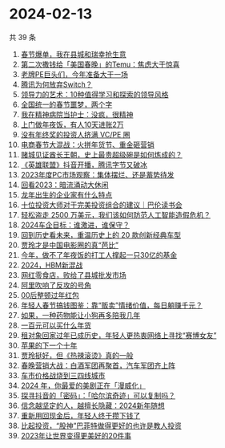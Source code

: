 # 2024-02-13

共 39 条

<!-- BEGIN 36KR -->
<!-- 最后更新时间 2024-02-13 22:05:04 +0800 -->
1. [春节爆单，我在县城和瑞幸抢生意](https://36kr.com/p/2645487574875267)
1. [第二次撒钱给「美国春晚」的Temu：焦虑大于惊喜](https://36kr.com/p/2645086939626629)
1. [老牌PE巨头们，今年准备大干一场](https://36kr.com/p/2646323718847616)
1. [腾讯为何放弃Switch？](https://36kr.com/p/2644954519306498)
1. [领导力的艺术：10种值得学习和探索的领导风格](https://36kr.com/p/2599016857992066)
1. [全国统一的春节噩梦，两个字](https://36kr.com/p/2644885282929796)
1. [我在精神病院当护士：没疯，很精神](https://36kr.com/p/2638216423242888)
1. [上门做年夜饭，有人10天进账2万](https://36kr.com/p/2646330444758147)
1. [没有年终奖的投资人挤满 VC/PE 圈](https://36kr.com/p/2644935071383809)
1. [电商春节大混战：火拼年货节、重金砸营销](https://36kr.com/p/2644989989634304)
1. [赌城见证酋长王朝，史上最贵超级碗是如何炼成的？](https://36kr.com/p/2645352059911299)
1. [《英雄联盟》抖音开播，腾讯字节又破冰](https://36kr.com/p/2645414734545154)
1. [2023年度PC市场观察：集体摆烂、还是蓄势待发](https://36kr.com/p/2645353269574792)
1. [回看2023：暗流涌动大休闲](https://36kr.com/p/2645545011855625)
1. [龙年出生的企业家有什么特点](https://36kr.com/p/2645011861733637)
1. [十位投资大师对于完美投资组合的建议｜巴伦读书会](https://36kr.com/p/2645015630150791)
1. [轻松盗走 2500 万美元，我们该如何防范人工智能造假危机？](https://36kr.com/p/2645135013067913)
1. [2024车企目标：谁激进，谁保守？](https://36kr.com/p/2644971561045508)
1. [回到历史看未来，重温历史上的 20 款创新经典车型](https://36kr.com/p/2645028409442566)
1. [贾玲才是中国电影圈的真“芭比”](https://36kr.com/p/2644836935762185)
1. [今年，做不了年夜饭的打工人撑起一只30亿的基金](https://36kr.com/p/2643517600104705)
1. [2024，HBM新混战](https://36kr.com/p/2644803329866888)
1. [网红零食店，败给了县城批发市场](https://36kr.com/p/2645178206060807)
1. [阿里吹响了反攻的号角](https://36kr.com/p/2644916622770433)
1. [00后整顿过年红包](https://36kr.com/p/2644804528963848)
1. [年轻人春节搞钱图鉴：靠“贩卖”情绪价值，每日躺赚千元？](https://36kr.com/p/2645017390153991)
1. [如果，一种药物能让小狗再多陪我几年](https://36kr.com/p/2643833342934153)
1. [一百元可以买什么年货](https://36kr.com/p/2643592833956999)
1. [租对象回家过年已成历史，年轻人更热衷网络上寻找“赛博女友”](https://36kr.com/p/2643826190061063)
1. [苹果的下一个十年](https://36kr.com/p/2644008982085896)
1. [贾玲挺好，但《热辣滚烫》真的一般](https://36kr.com/p/2643551118033160)
1. [春晚营销大战：白酒军团再聚首，汽车军团齐上阵](https://36kr.com/p/2643721348727048)
1. [车市价格战烧到三四线城市](https://36kr.com/p/2643777185512582)
1. [2024 年，你最爱的美剧正在「漫威化」](https://36kr.com/p/2643595027087619)
1. [探寻抖音的「密码」：「哈尔滨奇迹」可以复制吗？](https://36kr.com/p/2642804181449856)
1. [信念越坚定的人，越擅长隐藏：2024新年随想](https://36kr.com/p/2644098393571586)
1. [重新用回现金后，年轻人终于攒下钱了](https://36kr.com/p/2638214326829320)
1. [比起投资，“股神”巴菲特做得更好的也许是教人投资](https://36kr.com/p/2643598170799233)
1. [2023年让世界变得更美好的20件事](https://36kr.com/p/2595419029961352)
<!-- END 36KR -->